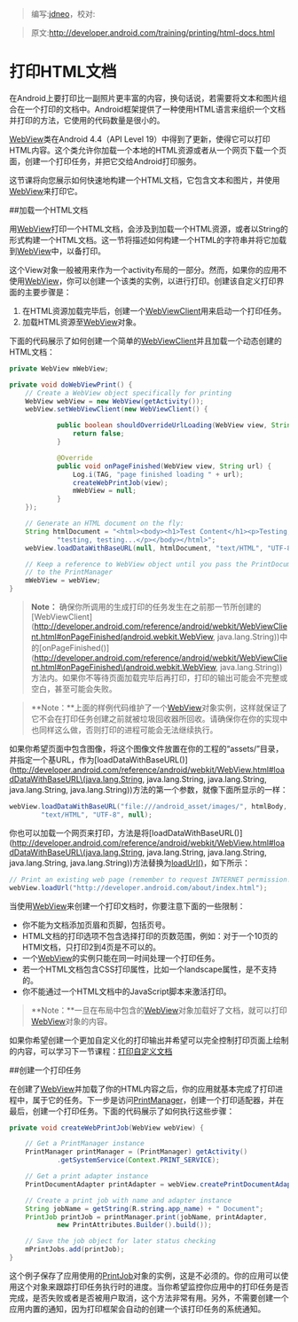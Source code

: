 > 编写:[jdneo](https://github.com/jdneo)，校对:

> 原文:<http://developer.android.com/training/printing/html-docs.html>

# 打印HTML文档

在Android上要打印比一副照片更丰富的内容，换句话说，若需要将文本和图片组合在一个打印的文档中。Android框架提供了一种使用HTML语言来组织一个文档并打印的方法，它使用的代码数量是很小的。

[WebView](http://developer.android.com/reference/android/webkit/WebView.html)类在Android 4.4（API Level 19）中得到了更新，使得它可以打印HTML内容。这个类允许你加载一个本地的HTML资源或者从一个网页下载一个页面，创建一个打印任务，并把它交给Android打印服务。

这节课将向您展示如何快速地构建一个HTML文档，它包含文本和图片，并使用[WebView](http://developer.android.com/reference/android/webkit/WebView.html)来打印它。

##加载一个HTML文档

用[WebView](http://developer.android.com/reference/android/webkit/WebView.html)打印一个HTML文档，会涉及到加载一个HTML资源，或者以String的形式构建一个HTML文档。这一节将描述如何构建一个HTML的字符串并将它加载到[WebView](http://developer.android.com/reference/android/webkit/WebView.html)中，以备打印。

这个View对象一般被用来作为一个activity布局的一部分。然而，如果你的应用不使用[WebView](http://developer.android.com/reference/android/webkit/WebView.html)，你可以创建一个该类的实例，以进行打印。创建该自定义打印界面的主要步骤是：
1. 在HTML资源加载完毕后，创建一个[WebViewClient](http://developer.android.com/reference/android/webkit/WebViewClient.html)用来启动一个打印任务。
2. 加载HTML资源至[WebView](http://developer.android.com/reference/android/webkit/WebView.html)对象。

下面的代码展示了如何创建一个简单的[WebViewClient](http://developer.android.com/reference/android/webkit/WebViewClient.html)并且加载一个动态创建的HTML文档：

```java
private WebView mWebView;

private void doWebViewPrint() {
    // Create a WebView object specifically for printing
    WebView webView = new WebView(getActivity());
    webView.setWebViewClient(new WebViewClient() {

            public boolean shouldOverrideUrlLoading(WebView view, String url) {
                return false;
            }

            @Override
            public void onPageFinished(WebView view, String url) {
                Log.i(TAG, "page finished loading " + url);
                createWebPrintJob(view);
                mWebView = null;
            }
    });

    // Generate an HTML document on the fly:
    String htmlDocument = "<html><body><h1>Test Content</h1><p>Testing, " +
            "testing, testing...</p></body></html>";
    webView.loadDataWithBaseURL(null, htmlDocument, "text/HTML", "UTF-8", null);

    // Keep a reference to WebView object until you pass the PrintDocumentAdapter
    // to the PrintManager
    mWebView = webView;
}
```

> **Note：**
确保你所调用的生成打印的任务发生在之前那一节所创建的[WebViewClient](http://developer.android.com/reference/android/webkit/WebViewClient.html#onPageFinished(android.webkit.WebView, java.lang.String))中的[onPageFinished()](http://developer.android.com/reference/android/webkit/WebViewClient.html#onPageFinished\(android.webkit.WebView, java.lang.String\))方法内。如果你不等待页面加载完毕后再打印，打印的输出可能会不完整或空白，甚至可能会失败。

> **Note：**上面的样例代码维护了一个[WebView](http://developer.android.com/reference/android/webkit/WebView.html)对象实例，这样就保证了它不会在打印任务创建之前就被垃圾回收器所回收。请确保你在你的实现中也同样这么做，否则打印的进程可能会无法继续执行。

如果你希望页面中包含图像，将这个图像文件放置在你的工程的“assets/”目录，并指定一个基URL，作为[loadDataWithBaseURL()](http://developer.android.com/reference/android/webkit/WebView.html#loadDataWithBaseURL\(java.lang.String, java.lang.String, java.lang.String, java.lang.String, java.lang.String\))方法的第一个参数，就像下面所显示的一样：

```java
webView.loadDataWithBaseURL("file:///android_asset/images/", htmlBody,
        "text/HTML", "UTF-8", null);
```

你也可以加载一个网页来打印，方法是将[loadDataWithBaseURL()](http://developer.android.com/reference/android/webkit/WebView.html#loadDataWithBaseURL\(java.lang.String, java.lang.String, java.lang.String, java.lang.String, java.lang.String\))方法替换为[loadUrl()](http://developer.android.com/reference/android/webkit/WebView.html#loadUrl\(java.lang.String\))，如下所示：

```java
// Print an existing web page (remember to request INTERNET permission!):
webView.loadUrl("http://developer.android.com/about/index.html");
```

当使用[WebView](http://developer.android.com/reference/android/webkit/WebView.html)来创建一个打印文档时，你要注意下面的一些限制：
* 你不能为文档添加页眉和页脚，包括页号。
* HTML文档的打印选项不包含选择打印的页数范围，例如：对于一个10页的HTMl文档，只打印2到4页是不可以的。
* 一个[WebView](http://developer.android.com/reference/android/webkit/WebView.html)的实例只能在同一时间处理一个打印任务。
* 若一个HTML文档包含CSS打印属性，比如一个landscape属性，是不支持的。
* 你不能通过一个HTML文档中的JavaScript脚本来激活打印。

> **Note：**一旦在布局中包含的[WebView](http://developer.android.com/reference/android/webkit/WebView.html)对象加载好了文档，就可以打印[WebView](http://developer.android.com/reference/android/webkit/WebView.html)对象的内容。

如果你希望创建一个更加自定义化的打印输出并希望可以完全控制打印页面上绘制的内容，可以学习下一节课程：[打印自定义文档](custom-docs.html)

##创建一个打印任务

在创建了[WebView](http://developer.android.com/reference/android/webkit/WebView.html)并加载了你的HTML内容之后，你的应用就基本完成了打印进程中，属于它的任务。下一步是访问[PrintManager](http://developer.android.com/reference/android/print/PrintManager.html)，创建一个打印适配器，并在最后，创建一个打印任务。下面的代码展示了如何执行这些步骤：

```java
private void createWebPrintJob(WebView webView) {

    // Get a PrintManager instance
    PrintManager printManager = (PrintManager) getActivity()
            .getSystemService(Context.PRINT_SERVICE);

    // Get a print adapter instance
    PrintDocumentAdapter printAdapter = webView.createPrintDocumentAdapter();

    // Create a print job with name and adapter instance
    String jobName = getString(R.string.app_name) + " Document";
    PrintJob printJob = printManager.print(jobName, printAdapter,
            new PrintAttributes.Builder().build());

    // Save the job object for later status checking
    mPrintJobs.add(printJob);
}
```

这个例子保存了应用使用的[PrintJob](http://developer.android.com/reference/android/print/PrintJob.html)对象的实例，这是不必须的。你的应用可以使用这个对象来跟踪打印任务执行时的进度。当你希望监控你应用中的打印任务是否完成，是否失败或者是否被用户取消，这个方法非常有用。另外，不需要创建一个应用内置的通知，因为打印框架会自动的创建一个该打印任务的系统通知。
